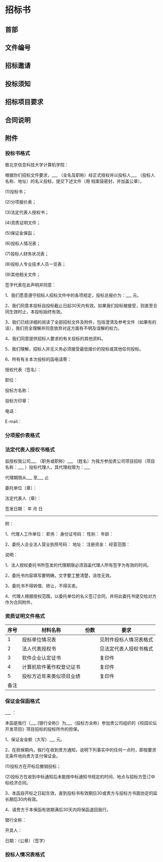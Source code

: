 # 招标书

## 首部

## 文件编号

## 招标邀请

## 投标须知

## 招标项目要求

## 合同说明

## 附件

### 投标书格式

致北京信息科技大学计算机学院：

根据你们招标文件要求，___ （全名及职称）经正式授权并以投标人___ （投标人名称、地址）的名义投标，提交下述文件（用
档案袋密封，并加盖公章）。

(1)投标书；

(2)分项报价表；

(3)法定代表人授权书；

(4)资质证明文件；

(5)保证金保函；

(6)投标人情况表；

(7)投标人财务状况表；

(8)投标人专业技术人员一览表；

(9)其他相关文件；

签字代表在此声明并同意：

1、我们愿意遵守招标人招标文件中的各项规定，投标总报价为：___ 元。

2、我们同意本投标自投标截止日起30天内有效。如果我们投标被接受，则直至合同生效时止，本投标始终有效。

3、我们已经详细的阅读了全部招标文件及附件，包括澄清及参考文件（如果有的话），我们完全理解并同意放弃对这方面有不明及误解的权力。

4、我们同意提供招标人要求的有关投标的其他资料。

5、我们理解，招标人并无义务必须接受最低报价的投标或其他任何投标。

6、所有有关本次投标的函电请寄：

授权代表（签名）：

职位：

投标方名称：

投标方印章：

电话：

E-mail：

### 分项报价表格式

### 法定代表人授权书格式

兹授权我公司___ （职务或职称）___ （姓名）为我方参加贵公司项目招标（项目名称：___ ）投标代理人，其代理权限为：___

代理期限从___ 至___ 止

委托单位（章）：

法定代表人（章）：

签发日期：  年  月  日

***

附：

1、代理人工作单位：  职务：   身份证号码：   性别：   年龄：

2、委托人企业法人营业执照号码：  地址：  注册资金：  经营范围：

说明：

1、法人授权委托书所签发的代理期限必须涵盖代理人所有签字为有效的时间。

2、委托书内容填写要明确，文字要工整清楚，涂改无效。

3、委托书不得转借、转让，不得买卖。

4、代理人根据授权范围，以委托单位的名义签订合同，并将此委托书提交给对方作为合同附件。

### 资质证明文件格式

|序号|材料名称|份数|要求|
|------|-----|-----|----|
|1|投标单位情况表||见附件投标人情况表格式|
|2|法人代表授权书||见法定代表人授权书格式|
|3|软件企业认定证书||复印件|
|4|计算机软件著作权登记证书||复印件|
|5|投标方近年来类似项目业绩||复印件|
|备注|

### 保证金保函格式

___ ：

本函是我行（___ [银行全称]）为___（投标方全称）参加贵公司组织的《校园论坛开发项目》项目招标的投标所作的担保。

1、保证金金额（大写）___ 元。

2、在担保期内，我行在收到贵方通知，说明下列事实中的任何一点时，即按要求无条件地向贵方支付保证金。

(1)投标方在开标后撤销投标；

(2)投标方在收到中标通知后未能按中标通知书规定的时间、地点与招标方签订中标经济合同。

3、本函自开标之日起生效，直到投标书有效期后30或贵方与投标方书面协定的延长期后30内有效。

4、请贵方于本保函有效期满后30天内将保函退回我行。

银行全称：

开具人：

日期：（公章）（签字）

### 投标人情况表格式








